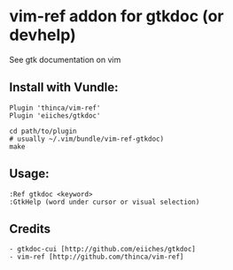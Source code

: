 # vim-ref addon for gtkdoc (or devhelp)

See gtk documentation on vim

## Install with Vundle:

    Plugin 'thinca/vim-ref'
    Plugin 'eiiches/gtkdoc'

    cd path/to/plugin
    # usually ~/.vim/bundle/vim-ref-gtkdoc)
    make

## Usage:

    :Ref gtkdoc <keyword>
    :GtkHelp (word under cursor or visual selection)

## Credits

	- gtkdoc-cui [http://github.com/eiiches/gtkdoc]
	- vim-ref [http://github.com/thinca/vim-ref]

